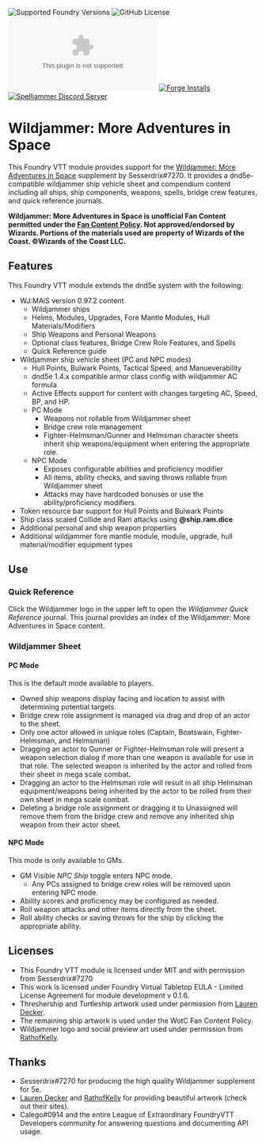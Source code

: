 ![Supported Foundry Versions](https://img.shields.io/endpoint?url=https://foundryshields.com/version?url=https://github.com/surged20/wjmais/releases/latest/download/module.json)
![GitHub License](https://img.shields.io/github/license/surged20/wjmais)
![Latest Release Download Count](https://img.shields.io/github/downloads/surged20/wjmais/latest/module.zip)
[![Forge Installs](https://img.shields.io/badge/dynamic/json?label=Forge%20Installs&query=package.installs&suffix=%&url=https://forge-vtt.com/api/bazaar/package/wjmais&colorB=brightgreen)](https://forge-vtt.com/)
[![Spelljammer Discord Server](https://img.shields.io/badge/-Discord-%232c2f33?style=flat-square&logo=discord)](https://discord.gg/TAsaxnm6Vx)

# Wildjammer: More Adventures in Space

This Foundry VTT module provides support for the
[Wildjammer: More Adventures in Space](https://www.dropbox.com/sh/3c88jrhy1t7gyql/AACS63QaKFCCrBn_-cxRVHBda)
supplement by Sesserdrix#7270. It provides a dnd5e-compatible wildjammer ship vehicle sheet and compendium content including all ships, ship components, weapons, spells, bridge crew features, and quick reference journals.

**Wildjammer: More Adventures in Space is unofficial Fan Content permitted under the [Fan Content Policy](https://company.wizards.com/en/legal/fancontentpolicy). Not approved/endorsed by Wizards. Portions of the materials used are property of Wizards of the Coast. ©Wizards of the Coast LLC.**

## Features

This Foundry VTT module extends the dnd5e system with the following:
- WJ:MAiS version 0.97.2 content
  - Wildjammer ships
  - Helms, Modules, Upgrades, Fore Mantle Modules, Hull Materials/Modifiers
  - Ship Weapons and Personal Weapons
  - Optional class features, Bridge Crew Role Features, and Spells
  - Quick Reference guide
- Wildjammer ship vehicle sheet (PC and NPC modes)
  - Hull Points, Bulwark Points, Tactical Speed, and Manueverability
  - dnd5e 1.4.x compatible armor class config with wildjammer AC formula
  - Active Effects support for content with changes targeting AC, Speed, BP, and HP.
  - PC Mode
    - Weapons not rollable from Wildjammer sheet
    - Bridge crew role management
    - Fighter-Helmsman/Gunner and Helmsman character sheets inherit ship weapons/equipment when entering the appropriate role.
  - NPC Mode
    - Exposes configurable abilities and proficiency modifier
    - All items, ability checks, and saving throws rollable from Wildjammer sheet
    - Attacks may have hardcoded bonuses or use the ability/proficiency modifiers.
- Token resource bar support for Hull Points and Bulwark Points
- Ship class scaled Collide and Ram attacks using **@ship.ram.dice** 
- Additional personal and ship weapon properties
- Additional wildjammer fore mantle module, module, upgrade, hull material/modifier equipment types

## Use

### Quick Reference

Click the Wildjammer logo in the upper left to open the *Wildjammer Quick Reference* journal. This journal provides an index of the Wildjammer: More Adventures in Space content.

### Wildjammer Sheet

#### PC Mode

This is the default mode available to players.

- Owned ship weapons display facing and location to assist with determining potential targets.
- Bridge crew role assignment is managed via drag and drop of an actor to the sheet.
- Only one actor allowed in unique roles (Captain, Boatswain, Fighter-Helmsman, and Helmsman)
- Dragging an actor to Gunner or Fighter-Helmsman role will present a weapon selection dialog if more than one weapon is available for use in that role. The selected weapon is inherited by the actor and rolled from their sheet in mega scale combat.
- Dragging an actor to the Helmsman role will result in all ship Helmsman equipment/weapons being inherited by the actor to be rolled from their own sheet in mega scale combat.
- Deleting a bridge role assignment or dragging it to Unassigned will remove them from the bridge crew and remove any inherited ship weapon from their actor sheet.

#### NPC Mode

This mode is only available to GMs.

- GM Visible *NPC Ship* toggle enters NPC mode.
  - Any PCs assigned to bridge crew roles will be removed upon entering NPC mode.
- Ability scores and proficiency may be configured as needed.
- Roll weapon attacks and other items directly from the sheet.
- Roll ability checks or saving throws for the ship by clicking the appropriate ability.

## Licenses

- This Foundry VTT module is licensed under MIT and with permission from Sesserdrix#7270
- This work is licensed under Foundry Virtual Tabletop EULA - Limited License Agreement for module development v 0.1.6.
- Threshership and Turtleship artwork used under permission from [Lauren Decker](http://www.instagram.com/1d10art).
- The remaining ship artwork is used under the WotC Fan Content Policy.
- Wildjammer logo and social preview art used under permission from [RathofKelly](https://www.instagram.com/rathofkelly).

## Thanks

- Sesserdrix#7270 for producing the high quality Wildjammer supplement for 5e.
- [Lauren Decker](http://www.instagram.com/1d10art) and [RathofKelly](https://www.instagram.com/rathofkelly) for providing beautiful artwork (check out their sites).
- Calego#0914 and the entire League of Extraordinary FoundryVTT Developers community for answering questions and documenting API usage.
